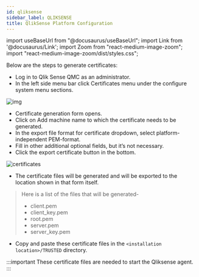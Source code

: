 ```yaml
---
id: qliksense
sidebar_label: QLIKSENSE
title: QlikSense Platform Configuration
---
```


import useBaseUrl from "@docusaurus/useBaseUrl";
import Link from '@docusaurus/Link';
import Zoom from "react-medium-image-zoom";
import "react-medium-image-zoom/dist/styles.css";

Below are the steps to generate certificates:

* Log in to Qlik Sense QMC as an administrator.
* In the left side menu bar click Certificates menu under the configure system menu sections.

 <div style={{textAlign: 'center'}}>
  <Zoom>
    <img alt="img" src={useBaseUrl('/doc-images/qliksense/qlicksense-governance.png')}/>
  </Zoom>
 </ div>

* Certificate generation form opens.
* Click on Add machine name to which the certificate needs to be generated.
* In the export file format for certificate dropdown, select platform-independent PEM-format.
* Fill in other additional optional fields, but it’s not necessary.
* Click the export certificate button in the bottom.

 <div style={{textAlign: 'center'}}>
  <Zoom>
    <img alt="certificates" src={useBaseUrl('/doc-images/qliksense/certificates.png')}/>
  </Zoom>
 </ div>

* The certificate files will be generated and will be exported to the location shown in that form itself.
> Here is a list of the files that will be generated-
> * client.pem
> * client_key.pem
> * root.pem
> * server.pem
> * server_key.pem
* Copy and paste these certificate files in the `<installation location>/TRUSTED` directory.

:::important
These certificate files are needed to start the Qliksense agent.
:::
